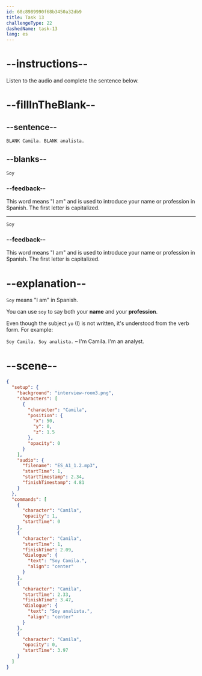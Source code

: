 ```yaml
---
id: 68c8989990f68b3450a32db9
title: Task 13
challengeType: 22
dashedName: task-13
lang: es
---
```

<!-- (Audio) Camila: Soy Camila. Soy analista. -->

# --instructions--

Listen to the audio and complete the sentence below.

# --fillInTheBlank--

## --sentence--

`BLANK Camila. BLANK analista.`

## --blanks--

`Soy`

### --feedback--

This word means "I am" and is used to introduce your name or profession in Spanish. The first letter is capitalized.

---

`Soy`

### --feedback--

This word means "I am" and is used to introduce your name or profession in Spanish. The first letter is capitalized.

# --explanation--

`Soy` means "I am" in Spanish.

You can use `soy` to say both your **name** and your **profession**.  

Even though the subject `yo` (I) is not written, it's understood from the verb form. For example:  

`Soy Camila. Soy analista.` – I'm Camila. I'm an analyst.

# --scene--

```json
{
  "setup": {
    "background": "interview-room3.png",
    "characters": [
      {
        "character": "Camila",
        "position": {
          "x": 50,
          "y": 0,
          "z": 1.5
        },
        "opacity": 0
      }
    ],
    "audio": {
      "filename": "ES_A1_1.2.mp3",
      "startTime": 1,
      "startTimestamp": 2.34,
      "finishTimestamp": 4.81
    }
  },
  "commands": [
    {
      "character": "Camila",
      "opacity": 1,
      "startTime": 0
    },
    {
      "character": "Camila",
      "startTime": 1,
      "finishTime": 2.09,
      "dialogue": {
        "text": "Soy Camila.",
        "align": "center"
      }
    },
    {
      "character": "Camila",
      "startTime": 2.33,
      "finishTime": 3.47,
      "dialogue": {
        "text": "Soy analista.",
        "align": "center"
      }
    },
    {
      "character": "Camila",
      "opacity": 0,
      "startTime": 3.97
    }
  ]
}
```
